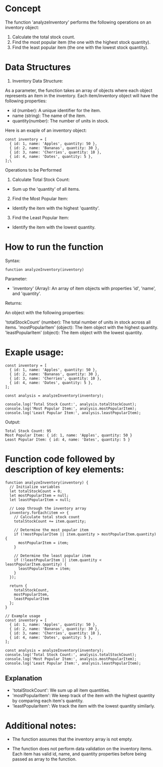 # Concept

The function 'analyzeInventory' performs the following operations on an inventory object:

1. Calculate the total stock count.
2. Find the most popular item (the one with the highest stock quantity).
3. Find the least popular item (the one with the lowest stock quantity).

# Data Structures

1. Inventory Data Structure:

As a parameter, the function takes an array of objects where each object represents an item in the inventory. Each item/inventory object will have the following properties:

- id (number): A unique identifier for the item.
- name (string): The name of the item.
- quantity(number): The number of units in stock.

Here is an exaple of an inventory object:

```
const inventory = [
  { id: 1, name: 'Apples', quantity: 50 },
  { id: 2, name: 'Bananas', quantity: 30 },
  { id: 3, name: 'Cherries', quantity: 10 },
  { id: 4, name: 'Dates', quantity: 5 },
];\

```
Operations to be Performed

1. Calculate Total Stock Count:
- Sum up the 'quantity' of all items.

2. Find the Most Popular Item:
- Identify the item with the highest 'quantity'.

3. Find the Least Popular Item:
- Identify the item with the lowest quantity.

# How to run the function 

Syntax: 

```
function analyzeInventory(inventory)

```
Parameter: 
- 'inventory' (Array): An array of item objects with properties 'id', 'name', and 'quantity'.

Returns:

An object with the following properties:

'totalStockCount' (number): The total number of units in stock across all items.
'mostPopularItem' (object): The item object with the highest quantity.
'leastPopularItem' (object): The item object with the lowest quantity.


# Exaple usage:

```
const inventory = [
  { id: 1, name: 'Apples', quantity: 50 },
  { id: 2, name: 'Bananas', quantity: 30 },
  { id: 3, name: 'Cherries', quantity: 10 },
  { id: 4, name: 'Dates', quantity: 5 },
];

const analysis = analyzeInventory(inventory);

console.log('Total Stock Count:', analysis.totalStockCount);
console.log('Most Popular Item:', analysis.mostPopularItem);
console.log('Least Popular Item:', analysis.leastPopularItem);

```
Output:

```
Total Stock Count: 95
Most Popular Item: { id: 1, name: 'Apples', quantity: 50 }
Least Popular Item: { id: 4, name: 'Dates', quantity: 5 }

```


# Function code followed by description of key elements:

``` 
function analyzeInventory(inventory) {
  // Initialize variables
  let totalStockCount = 0;
  let mostPopularItem = null;
  let leastPopularItem = null;

  // Loop through the inventory array
  inventory.forEach(item => {
    // Calculate total stock count
    totalStockCount += item.quantity;

    // Determine the most popular item
    if (!mostPopularItem || item.quantity > mostPopularItem.quantity) {
      mostPopularItem = item;
    }

    // Determine the least popular item
    if (!leastPopularItem || item.quantity < leastPopularItem.quantity) {
      leastPopularItem = item;
    }
  });

  return {
    totalStockCount,
    mostPopularItem,
    leastPopularItem
  };
}

// Example usage
const inventory = [
  { id: 1, name: 'Apples', quantity: 50 },
  { id: 2, name: 'Bananas', quantity: 30 },
  { id: 3, name: 'Cherries', quantity: 10 },
  { id: 4, name: 'Dates', quantity: 5 },
];

const analysis = analyzeInventory(inventory);
console.log('Total Stock Count:', analysis.totalStockCount);
console.log('Most Popular Item:', analysis.mostPopularItem);
console.log('Least Popular Item:', analysis.leastPopularItem);

```

## Explanation
- 'totalStockCount': We sum up all item quantities.
- 'mostPopularItem': We keep track of the item with the highest quantity by comparing each item's quantity.
- 'leastPopularItem': We track the item with the lowest quantity similarly.


# Additional notes:

- The function assumes that the inventory array is not empty. 

- The function does not perform data validation on the inventory items. Each item has valid id, name, and quantity properties before being passed as array to the function.
